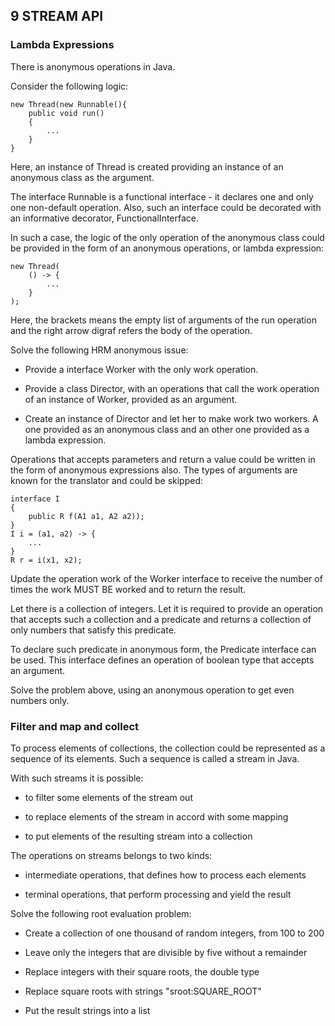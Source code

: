 ## 9 STREAM API

### Lambda Expressions

There is anonymous operations in Java.

Consider the following logic:

    new Thread(new Runnable(){
        public void run()
        {
            ...
        }
    }

Here, an instance of Thread is created providing an instance of an anonymous
class as the argument.

The interface Runnable is a functional interface - it declares one and only one
non-default operation. Also, such an interface could be decorated with an
informative decorator, FunctionalInterface.

In such a case, the logic of the only operation of the anonymous class could be
provided in the form of an anonymous operations, or lambda expression:

    new Thread(
        () -> {
            ...
        }
    );

Here, the brackets means the empty list of arguments of the run operation and the
right arrow digraf refers the body of the operation.

Solve the following HRM anonymous issue:

- Provide a interface Worker with the only work operation.

- Provide a class Director, with an operations that call the work operation of
  an instance of Worker, provided as an argument.

- Create an instance of Director and let her to make work two workers. A one provided
  as an anonymous class and an other one provided as a lambda expression.

Operations that accepts parameters and return a value could be written in the form
of anonymous expressions also. The types of arguments are known for the translator
and could be skipped:

    interface I
    {
        public R f(A1 a1, A2 a2));
    }
    I i = (a1, a2) -> {
        ...
    }
    R r = i(x1, x2);

Update the operation work of the Worker interface to receive the number of times
the work MUST BE worked and to return the result.

Let there is a collection of integers. Let it is required to provide an operation
that accepts such a collection and a predicate and returns a collection of only
numbers that satisfy this predicate.

To declare such predicate in anonymous form, the Predicate interface can be used.
This interface defines an operation of boolean type that accepts an argument.

Solve the problem above, using an anonymous operation to get even numbers only.

### Filter and map and collect

To process elements of collections, the collection could be represented as a
sequence of its elements. Such a sequence is called a stream in Java.

With such streams it is possible:

- to filter some elements of the stream out

- to replace elements of the stream in accord with some mapping

- to put elements of the resulting stream into a collection

The operations on streams belongs to two kinds:

- intermediate operations, that defines how to process each elements

- terminal operations, that perform processing and yield the result

Solve the following root evaluation problem:

- Create a collection of one thousand of random integers, from 100 to 200

- Leave only the integers that are divisible by five without a remainder

- Replace integers with their square roots, the double type

- Replace square roots with strings "sroot:SQUARE\_ROOT"

- Put the result strings into a list
